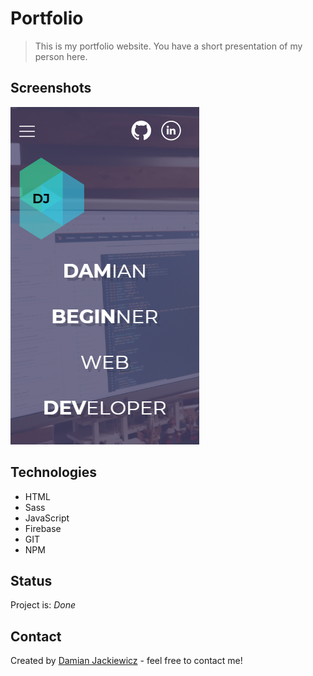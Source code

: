 # Portfolio
> This is my portfolio website. You have a short presentation of my person here.

## Screenshots
![Website](./img/website.PNG)

## Technologies
* HTML
* Sass
* JavaScript
* Firebase
* GIT
* NPM

## Status
Project is: *Done*

## Contact
Created by [Damian Jackiewicz](https://djackiewicz.pl/) - feel free to contact me!
